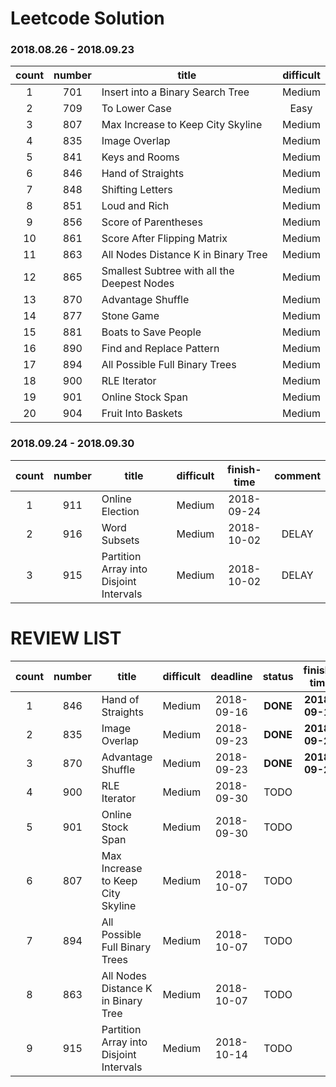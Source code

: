 # Leetcode Solution

### 2018.08.26 - 2018.09.23
count | number | title  | difficult                               
:-----:|:----:| ------ |:-----:                        
1 | 701 |   Insert into a Binary Search Tree |  Medium        
2 | 709 |    To Lower Case | Easy   
3 | 807 |   Max Increase to Keep City Skyline  | Medium
4 | 835 |   Image Overlap   | Medium
5 | 841 |  Keys and Rooms    | Medium
6 | 846 |  Hand of Straights   |  Medium        
7 | 848 |   Shifting Letters    | Medium   
8 | 851 |   Loud and Rich   | Medium
9 | 856 |  Score of Parentheses     | Medium
10 | 861 |   Score After Flipping Matrix  | Medium
11 | 863 |   All Nodes Distance K in Binary Tree  |  Medium        
12 | 865 |  Smallest Subtree with all the Deepest Nodes    | Medium   
13 | 870 |  Advantage Shuffle    | Medium
14 | 877 |  Stone Game    | Medium
15 | 881 |  Boats to Save People    | Medium
16 | 890 |  Find and Replace Pattern   |  Medium        
17 | 894 |  All Possible Full Binary Trees    | Medium   
18 | 900 |  RLE Iterator    | Medium
19 | 901 |  Online Stock Span     | Medium
20 | 904 |  Fruit Into Baskets    | Medium

### 2018.09.24 - 2018.09.30
count | number | title  | difficult   | finish-time   | comment                         
:-----:|:----:| ------ |:-----:   |:-----:   |:-----:                        
1 | 911 |   Online Election                             |  Medium  | 2018-09-24     |
2 | 916 |   Word Subsets                                |  Medium  | 2018-10-02     | DELAY 
3 | 915 |   Partition Array into Disjoint Intervals     |  Medium  | 2018-10-02     | DELAY 

# REVIEW LIST

count | number | title  | difficult  |  deadline | status  | finish-time                             
:-----:|:----:| ------ |:-----:| :-----:| :-----:|  :-----:| 
1 |  846 |  Hand of Straights                       | Medium    | 2018-09-16 | **DONE** |   **2018-09-16**
2 |  835 |   Image Overlap                          | Medium    | 2018-09-23 | **DONE** |   **2018-09-23**
3 |  870 |  Advantage Shuffle                       | Medium    | 2018-09-23 | **DONE** |   **2018-09-23**
4 |  900 |  RLE Iterator                            | Medium    | 2018-09-30 | TODO |
5 |  901 |  Online Stock Span                       | Medium    | 2018-09-30 | TODO |
6 |  807 |   Max Increase to Keep City Skyline      | Medium    | 2018-10-07 | TODO |
7 |  894 |  All Possible Full Binary Trees          | Medium    | 2018-10-07 | TODO |
8 |  863 | All Nodes Distance K in Binary Tree      | Medium    | 2018-10-07 | TODO |
9 |  915 | Partition Array into Disjoint Intervals  | Medium    | 2018-10-14 | TODO |

